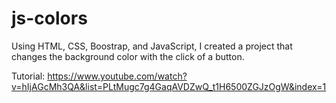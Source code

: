 # js-colors
Using HTML, CSS, Boostrap, and JavaScript, I created a project that changes the background color with the click of a button. 

Tutorial: https://www.youtube.com/watch?v=hIjAGcMh3QA&list=PLtMugc7g4GaqAVDZwQ_t1H6500ZGJzOgW&index=1
